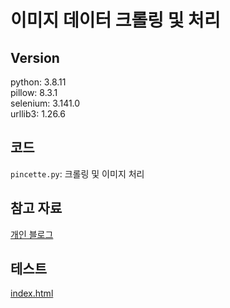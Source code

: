 # 이미지 데이터 크롤링 및 처리

## Version

python: 3.8.11  
pillow: 8.3.1  
selenium: 3.141.0  
urllib3: 1.26.6  

## 코드  

`pincette.py`: 크롤링 및 이미지 처리  

## 참고 자료  

[개인 블로그](https://denev6.tistory.com/entry/image-data-crawler)  

## 테스트

[index.html](https://pincette.netlify.app/)